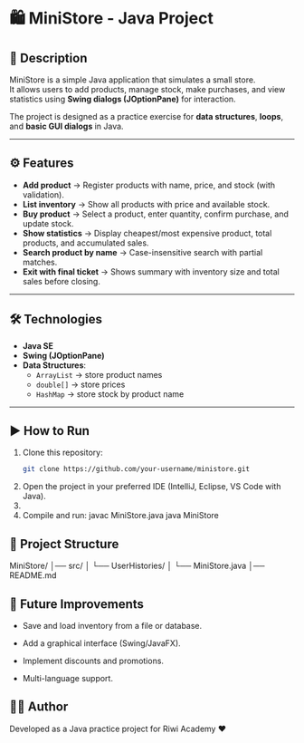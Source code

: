 # 🛍️ MiniStore - Java Project  

## 📖 Description  
MiniStore is a simple Java application that simulates a small store.  
It allows users to add products, manage stock, make purchases, and view statistics using **Swing dialogs (JOptionPane)** for interaction.  

The project is designed as a practice exercise for **data structures**, **loops**, and **basic GUI dialogs** in Java.  

---

## ⚙️ Features  
- **Add product** → Register products with name, price, and stock (with validation).  
- **List inventory** → Show all products with price and available stock.  
- **Buy product** → Select a product, enter quantity, confirm purchase, and update stock.  
- **Show statistics** → Display cheapest/most expensive product, total products, and accumulated sales.  
- **Search product by name** → Case-insensitive search with partial matches.  
- **Exit with final ticket** → Shows summary with inventory size and total sales before closing.  

---

## 🛠️ Technologies  
- **Java SE**  
- **Swing (JOptionPane)**  
- **Data Structures**:  
  - `ArrayList` → store product names  
  - `double[]` → store prices  
  - `HashMap` → store stock by product name  

---

## ▶️ How to Run  
1. Clone this repository:  
   ```bash
   git clone https://github.com/your-username/ministore.git

2. Open the project in your preferred IDE (IntelliJ, Eclipse, VS Code with Java).
3. 
4. Compile and run:
  javac MiniStore.java
  java MiniStore

## 📂 Project Structure

MiniStore/
│── src/
│   └── UserHistories/
│       └── MiniStore.java
│── README.md


## 🚀 Future Improvements

* Save and load inventory from a file or database.

* Add a graphical interface (Swing/JavaFX).

* Implement discounts and promotions.

* Multi-language support.

## 👨‍💻 Author

Developed as a Java practice project for Riwi Academy ❤️
